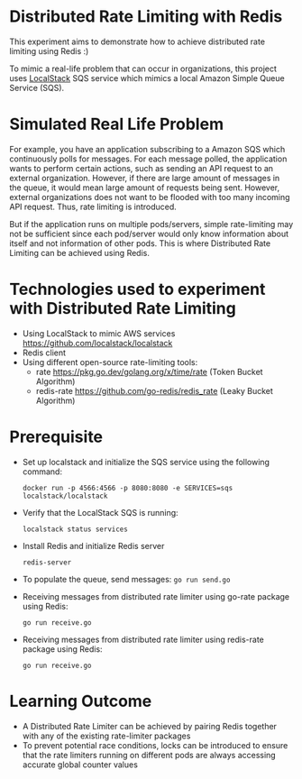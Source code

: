 # Distributed Rate Limiting with Redis
This experiment aims to demonstrate how to achieve distributed rate limiting using Redis :)

To mimic a real-life problem that can occur in organizations, this project uses [LocalStack](https://github.com/localstack/localstack) SQS service which mimics a local Amazon Simple Queue Service (SQS).

# Simulated Real Life Problem
For example, you have an application subscribing to a Amazon SQS which continuously polls for messages. For each message polled, the application wants to perform certain actions, such as sending an API request to an external organization. However, if there are large amount of messages in the queue, it would mean large amount of requests being sent. However, external organizations does not want to be flooded with too many incoming API request. Thus, rate limiting is introduced. 

But if the application runs on multiple pods/servers, simple rate-limiting may not be sufficient since each pod/server would only know information about itself and not information of other pods. This is where Distributed Rate Limiting can be achieved using Redis.

# Technologies used to experiment with Distributed Rate Limiting 
- Using LocalStack to mimic AWS services https://github.com/localstack/localstack 
- Redis client
- Using different open-source rate-limiting tools:
    - rate https://pkg.go.dev/golang.org/x/time/rate (Token Bucket Algorithm)
    - redis-rate https://github.com/go-redis/redis_rate (Leaky Bucket Algorithm)


# Prerequisite
- Set up localstack and initialize the SQS service using the following command:
    
    `docker run -p 4566:4566 -p 8080:8080 -e SERVICES=sqs localstack/localstack`

- Verify that the LocalStack SQS is running:

    `localstack status services`

- Install Redis and initialize Redis server
    
    `redis-server`

- To populate the queue, send messages:
    `go run send.go`

- Receiving messages from distributed rate limiter using go-rate package using Redis:
  
    `go run receive.go`

- Receiving messages from distributed rate limiter using redis-rate package using Redis:
  
    `go run receive.go`

# Learning Outcome
- A Distributed Rate Limiter can be achieved by pairing Redis together with any of the existing rate-limiter packages
- To prevent potential race conditions, locks can be introduced to ensure that the rate limiters running on different pods are always accessing accurate global counter values
     
